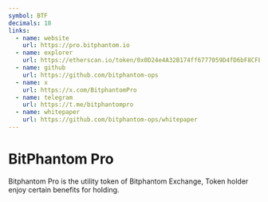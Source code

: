 ```yaml
---
symbol: BTF
decimals: 18
links:
  - name: website
    url: https://pro.bitphantom.io
  - name: explorer
    url: https://etherscan.io/token/0x0D24e4A32B174ff6777059D4fD6bF8CFE031014b
  - name: github
    url: https://github.com/bitphantom-ops
  - name: x
    url: https://x.com/BitphantomPro
  - name: telegram
    url: https://t.me/bitphantompro
  - name: whitepaper
    url: https://github.com/bitphantom-ops/whitepaper
---
```


# BitPhantom Pro

Bitphantom Pro is the utility token of Bitphantom Exchange, Token holder enjoy certain benefits for holding.
